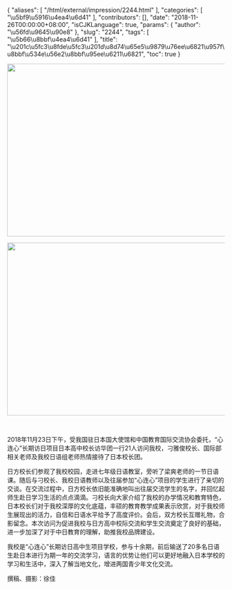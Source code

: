 {
    "aliases": [
        "/html/external/impression/2244.html"
    ],
    "categories": [
        "\u5bf9\u5916\u4ea4\u6d41"
    ],
    "contributors": [],
    "date": "2018-11-26T00:00:00+08:00",
    "isCJKLanguage": true,
    "params": {
        "author": "\u56fd\u9645\u90e8"
    },
    "slug": "2244",
    "tags": [
        "\u5b66\u8bbf\u4ea4\u6d41"
    ],
    "title": "\u201c\u5fc3\u8fde\u5fc3\u201d\u8d74\u65e5\u9879\u76ee\u6821\u957f\u8bbf\u534e\u56e2\u8bbf\u95ee\u6211\u6821",
    "toc": true
}


<img
    src="https://cdn.tfls.online/mirror/full/ad078aafb215800d53b1b3ecb754569ce2bf35ca.jpg"
    style="display:block;margin-left:auto;margin-right:auto;"
    decoding="async"
    fetchpriority="auto"
    loading="lazy"
    height="400"
    width="600"
/>





<img
    src="https://cdn.tfls.online/mirror/full/fe93762a369f370b426c156f459d0f294b69dd78.jpg"
    style="display:block;margin-left:auto;margin-right:auto;"
    decoding="async"
    fetchpriority="auto"
    loading="lazy"
    height="400"
    width="600"
/>




     

 2018年11月23日下午，受我国驻日本国大使馆和中国教育国际交流协会委托，“心连心”长期访日项目日本高中校长访华团一行21人访问我校，刁雅俊校长、国际部相关老师及我校日语组老师热情接待了日本校长团。
 



 日方校长们参观了我校校园，走进七年级日语教室，旁听了梁爽老师的一节日语课。随后与刁校长、我校日语教师以及往届参加“心连心”项目的学生进行了亲切的交谈。在交流过程中，日方校长依旧能准确地叫出往届交流学生的名字，并回忆起师生赴日学习生活的点点滴滴。刁校长向大家介绍了我校的办学情况和教育特色，日本校长们对于我校深厚的文化底蕴，丰硕的教育教学成果表示欣赏，对于我校师生展现出的活力，自信和日语水平给予了高度评价。会后，双方校长互赠礼物，合影留念。本次访问为促进我校与日方高中校际交流和学生交流奠定了良好的基础，进一步加深了对于中日教育的理解，助推我校品牌建设。
 



我校是“心连心”长期访日高中生项目学校，参与十余期，前后输送了20多名日语生赴日本进行为期一年的交流学习，语言的优势让他们可以更好地融入日本学校的学习和生活中，深入了解当地文化，增进两国青少年文化交流。
 



 撰稿、摄影：徐佳
 



